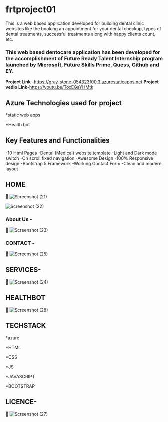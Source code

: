 # frtproject01
This is a web based application developed for building dental clinic websites like the booking an appointment for your dental checkup, types of dental treatments, successful treatments along with happy clients count, etc.

### This web based dentocare application has been developed for the accomplishment of Future Ready Talent Internship program launched by Microsoft, Future Skills Prime, Quess, Github and EY.


**Project Link** -https://gray-stone-054323f00.3.azurestaticapps.net
**Project vedio Link**-https://youtu.be/ToxEGaYHMtk

## Azure Technologies used for project
*static web apps

*Health bot

## Key Features and Functionalities 

-10 Html Pages
-Dental (Medical) website template
-Light and Dark mode switch
-On scroll fixed navigation
-Awesome Design
-100% Responsive design
-Bootstrap 5 Framework
-Working Contact Form
-Clean and modern layout

## HOME
📸
![Screenshot (21)](https://github.com/SaiKeerthanaM/frtproject01/assets/113778616/3112784f-db9e-49f1-8c4d-988850d0601a)

![Screenshot (22)](https://github.com/SaiKeerthanaM/frtproject01/assets/113778616/8f7dd4e0-61ba-4f87-a82f-2b35532eaaca)


### About Us -
 📸 ![Screenshot (23)](https://github.com/SaiKeerthanaM/frtproject01/assets/113778616/064b5970-db3e-4d69-90af-711f7bf74efe)





### CONTACT -
 📸 ![Screenshot (25)](https://github.com/SaiKeerthanaM/frtproject01/assets/113778616/0ca11812-fe89-4976-869f-dfab1a5ddc47)



## SERVICES-
 📸 ![Screenshot (24)](https://github.com/SaiKeerthanaM/frtproject01/assets/113778616/073fa602-70ea-4be9-999b-d525206dc132)



## HEALTHBOT
 📸 ![Screenshot (28)](https://github.com/SaiKeerthanaM/frtproject01/assets/113778616/2d9a6a84-93bc-414c-a570-d00a53de6915)

## TECHSTACK
*azure

*HTML

*CSS

*JS
 
*JAVASCRIPT

*BOOTSTRAP

 ## LICENCE-
  📸 ![Screenshot (27)](https://github.com/SaiKeerthanaM/frtproject01/assets/113778616/9e0070dc-e824-46f2-aee4-621c41ae66b9)



